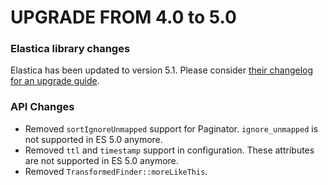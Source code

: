 UPGRADE FROM 4.0 to 5.0
=======================

### Elastica library changes
Elastica has been updated to version 5.1. Please consider [their changelog for an upgrade guide](https://github.com/ruflin/Elastica/blob/master/CHANGELOG.md#510).

### API Changes
  * Removed `sortIgnoreUnmapped` support for Paginator. `ignore_unmapped` is not supported in ES 5.0 anymore.
  * Removed `ttl` and `timestamp` support in configuration. These attributes are not supported in ES 5.0 anymore.
  * Removed `TransformedFinder::moreLikeThis`.
